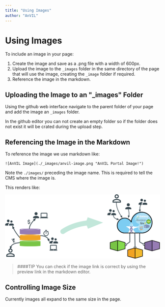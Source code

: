 ```yaml
---
title: "Using Images"
author: "AnVIL"
---
```


# Using Images

To include an image in your page:

1. Create the image and save as a .png file with a width of 600px.
1. Upload the image to the ```_images``` folder in the same directory of the page that will use the image, creating the ```_image``` folder if required.
1. Reference the image in the markdown.

## Uploading the Image to an "_images" Folder

Using the github web interface navigate to the parent folder of your page and add the image an `_images` folder. 

In the github editor you can not create an empty folder so if the folder does not exist it will be crated during the upload step.

## Referencing the Image in the Markdown

To reference the image we use markdown like:

```
![AnVIL Image](./_images/anvil-image.png "AnVIL Portal Image!")
```

Note the `./images/` preceding the image name. This is required to tell the CMS where the image is. 

This renders like:

![AnVIL Image](./_images/anvil-image.png "AnVIL Portal Image!")

>####TIP
>You can check if the image link is correct by using the preview link in the markdown editor.

## Controlling Image Size

Currently images all expand to the same size in the page.






